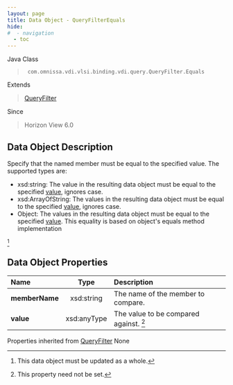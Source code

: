 ```yaml
---
layout: page
title: Data Object - QueryFilterEquals
hide:
#  - navigation
  - toc
---
```






Java Class
> ` com.omnissa.vdi.vlsi.binding.vdi.query.QueryFilter.Equals`

Extends
> [QueryFilter](vdi.query.QueryFilter.Filter.md)

Since
> Horizon View 6.0


## Data Object Description

Specify that the named member must be equal to the specified value. The supported types are:

* xsd:string: The value in the resulting data object must be equal to the specified [value](vdi.query.QueryFilter.Equals.md#value), ignores case.
* xsd:ArrayOfString: The values in the resulting data object must be equal to the specified [value](vdi.query.QueryFilter.Equals.md#value), ignores case.
* Object: The values in the resulting data object must be equal to the specified [value](vdi.query.QueryFilter.Equals.md#value). This equality is based on object's equals method implementation

 [^167]



## Data Object Properties

 Name | Type | Description
:---|:---:|:---
**memberName**|  xsd:string|  The name of the member to compare.
**value**|  xsd:anyType|  The value to be compared against. [^1]
Properties inherited from [QueryFilter](vdi.query.QueryFilter.Filter.md)
None


 


[^1]: This property need not be set.
[^167]: This data object must be updated as a whole.